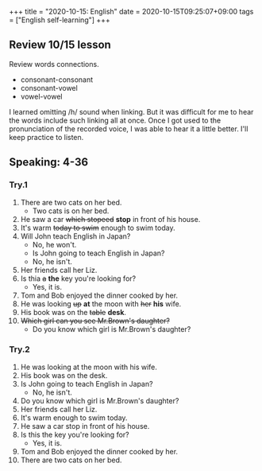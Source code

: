 +++
title =  "2020-10-15: English"
date = 2020-10-15T09:25:07+09:00
tags = ["English self-learning"]
+++
## Review 10/15 lesson

Review words connections.
* consonant-consonant
* consonant-vowel
* vowel-vowel

I learned omitting /h/ sound when linking.
But it was difficult for me to hear the words include such linking all at once.
Once I got used to the pronunciation of the recorded voice, I was able to hear it a little better.
I'll keep practice to listen.

## Speaking: 4-36

### Try.1

1. There are two cats on her bed.
    - Two cats is on her bed.
2. He saw a car ~~which stopeed~~ **stop** in front of his house.
3. It's warm ~~today to swim~~ enough to swim today.
4. Will John teach English in Japan?
    - No, he won't.
    - Is John going to teach English in Japan?
    - No, he isn't.
5. Her friends call her Liz.
6. Is thia ~~a~~ **the** key you're looking for?
    - Yes, it is.
7. Tom and Bob enjoyed the dinner cooked by her.
8. He was looking ~~up~~ **at** the moon with ~~her~~ **his** wife.
9. His book was on the ~~table~~ **desk**.
10. ~~Which girl can you see Mr.Brown's daughter?~~
    - Do you know which girl is Mr.Brown's daughter?

### Try.2

1. He was looking at the moon with his wife.
2. His book was on the desk.
3. Is John going to teach English in Japan?
    - No, he isn't.
4. Do you know which girl is Mr.Brown's daughter?
5. Her friends call her Liz.
6. It's warm enough to swim today.
7. He saw a car stop in front of his house.
8. Is this the key you're looking for?
    - Yes, it is.
9. Tom and Bob enjoyed the dinner cooked by her.
10. There are two cats on her bed.


